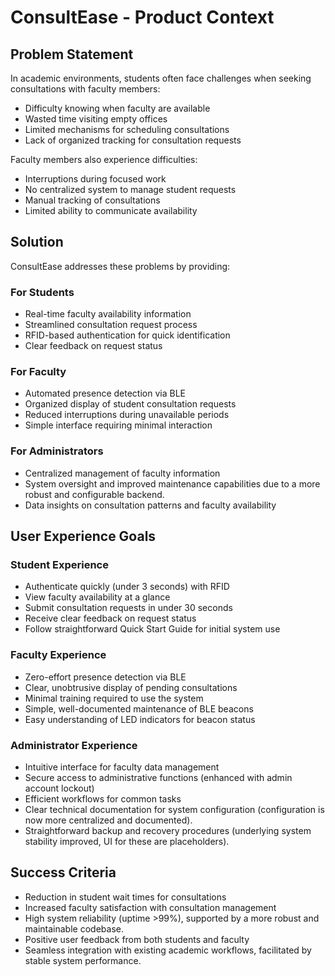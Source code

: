# ConsultEase - Product Context

## Problem Statement
In academic environments, students often face challenges when seeking consultations with faculty members:
- Difficulty knowing when faculty are available
- Wasted time visiting empty offices
- Limited mechanisms for scheduling consultations
- Lack of organized tracking for consultation requests

Faculty members also experience difficulties:
- Interruptions during focused work
- No centralized system to manage student requests
- Manual tracking of consultations
- Limited ability to communicate availability

## Solution
ConsultEase addresses these problems by providing:

### For Students
- Real-time faculty availability information
- Streamlined consultation request process
- RFID-based authentication for quick identification
- Clear feedback on request status

### For Faculty
- Automated presence detection via BLE
- Organized display of student consultation requests
- Reduced interruptions during unavailable periods
- Simple interface requiring minimal interaction

### For Administrators
- Centralized management of faculty information
- System oversight and improved maintenance capabilities due to a more robust and configurable backend.
- Data insights on consultation patterns and faculty availability

## User Experience Goals

### Student Experience
- Authenticate quickly (under 3 seconds) with RFID
- View faculty availability at a glance
- Submit consultation requests in under 30 seconds
- Receive clear feedback on request status
- Follow straightforward Quick Start Guide for initial system use

### Faculty Experience
- Zero-effort presence detection via BLE
- Clear, unobtrusive display of pending consultations
- Minimal training required to use the system
- Simple, well-documented maintenance of BLE beacons
- Easy understanding of LED indicators for beacon status

### Administrator Experience
- Intuitive interface for faculty data management
- Secure access to administrative functions (enhanced with admin account lockout)
- Efficient workflows for common tasks
- Clear technical documentation for system configuration (configuration is now more centralized and documented).
- Straightforward backup and recovery procedures (underlying system stability improved, UI for these are placeholders).

## Success Criteria
- Reduction in student wait times for consultations
- Increased faculty satisfaction with consultation management
- High system reliability (uptime >99%), supported by a more robust and maintainable codebase.
- Positive user feedback from both students and faculty
- Seamless integration with existing academic workflows, facilitated by stable system performance.